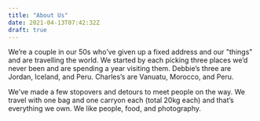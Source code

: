 ```yaml
---
title: "About Us"
date: 2021-04-13T07:42:32Z
draft: true
---
```

We’re a couple in our 50s who’ve given up a fixed address and our
"things" and are travelling the world. We started by each picking
three places we’d never been and are spending a year visiting
them. Debbie’s three are Jordan, Iceland, and Peru. Charles’s are
Vanuatu, Morocco, and Peru.

We've made a few stopovers and detours to meet people on the way. We
travel with one bag and one carryon each (total 20kg each) and that’s
everything we own. We like people, food, and photography.
